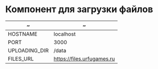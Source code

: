 # Компонент для загрузки файлов

~|~
-|-
HOSTNAME|localhost
PORT|3000
UPLOADING_DIR|/data
FILES_URL|https://files.urfugames.ru
